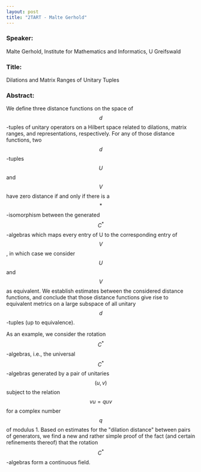 ```yaml
---
layout: post
title: "2TART - Malte Gerhold"
---
```


### Speaker:

Malte Gerhold, Institute for Mathematics and Informatics, U Greifswald

### Title:

Dilations and Matrix Ranges of Unitary Tuples

### Abstract:

We define three distance functions on the space of $$d$$-tuples of unitary operators on a Hilbert space related to dilations, matrix ranges, and representations, respectively. For any of those distance functions, two $$d$$-tuples $$U$$ and $$V$$ have zero distance if and only if there is a $$*$$-isomorphism between the generated $$C^*$$-algebras which maps every entry of U to the corresponding entry of $$V$$, in which case we consider $$U$$ and $$V$$ as equivalent. We establish estimates between the considered distance functions, and conclude that those distance functions give rise to equivalent metrics on a large subspace of all unitary $$d$$-tuples (up to equivalence).

As an example, we consider the rotation $$C^*$$-algebras, i.e., the universal $$C^*$$-algebras generated by a pair of unitaries $$(u, v)$$ subject to the relation $$vu=quv$$ for a complex number $$q$$ of modulus 1. Based on estimates for the "dilation distance" between pairs of generators, we find a new and rather simple proof of the fact (and certain refinements thereof) that the rotation $$C^*$$-algebras form a continuous field.